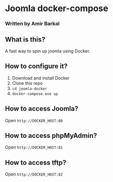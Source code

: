 # Joomla docker-compose
### Written by Amir Barkal

## What is this?
   A fast way to spin up joomla using Docker.

## How to configure it?
1. Download and install Docker
2. Clone this repo
3. `cd joomla-docker`
4. `docker-compose.exe up`

## How to access Joomla?
Open `http://DOCKER_HOST:80`

## How to access phpMyAdmin?
Open `http://DOCKER_HOST:81`

## How to access tftp?
Open `http://DOCKER_HOST:82`

